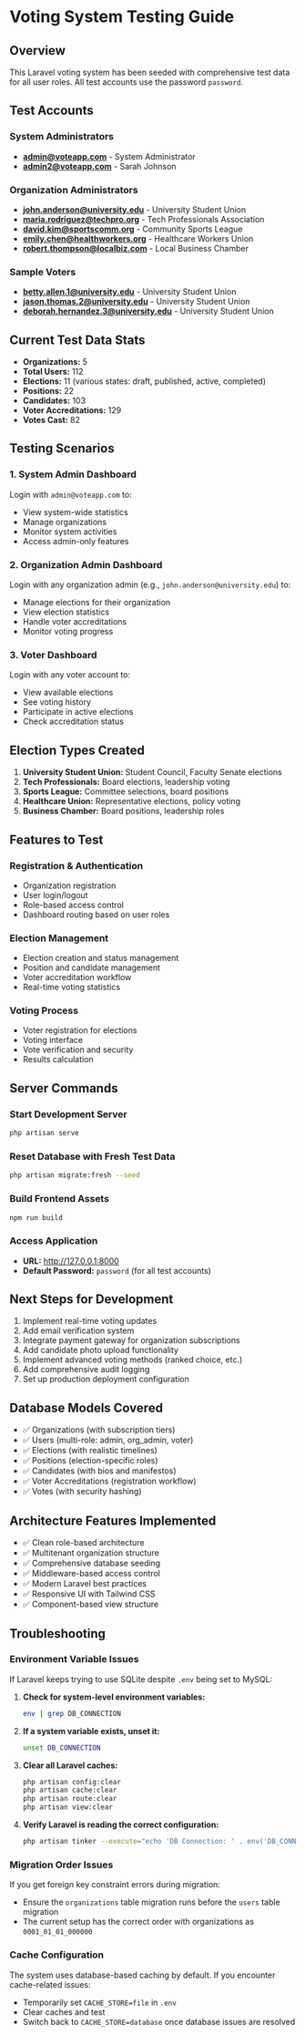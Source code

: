 # Voting System Testing Guide

## Overview

This Laravel voting system has been seeded with comprehensive test data for all user roles. All test accounts use the password `password`.

## Test Accounts

### System Administrators

-   **admin@voteapp.com** - System Administrator
-   **admin2@voteapp.com** - Sarah Johnson

### Organization Administrators

-   **john.anderson@university.edu** - University Student Union
-   **maria.rodriguez@techpro.org** - Tech Professionals Association
-   **david.kim@sportscomm.org** - Community Sports League
-   **emily.chen@healthworkers.org** - Healthcare Workers Union
-   **robert.thompson@localbiz.com** - Local Business Chamber

### Sample Voters

-   **betty.allen.1@university.edu** - University Student Union
-   **jason.thomas.2@university.edu** - University Student Union
-   **deborah.hernandez.3@university.edu** - University Student Union

## Current Test Data Stats

-   **Organizations:** 5
-   **Total Users:** 112
-   **Elections:** 11 (various states: draft, published, active, completed)
-   **Positions:** 22
-   **Candidates:** 103
-   **Voter Accreditations:** 129
-   **Votes Cast:** 82

## Testing Scenarios

### 1. System Admin Dashboard

Login with `admin@voteapp.com` to:

-   View system-wide statistics
-   Manage organizations
-   Monitor system activities
-   Access admin-only features

### 2. Organization Admin Dashboard

Login with any organization admin (e.g., `john.anderson@university.edu`) to:

-   Manage elections for their organization
-   View election statistics
-   Handle voter accreditations
-   Monitor voting progress

### 3. Voter Dashboard

Login with any voter account to:

-   View available elections
-   See voting history
-   Participate in active elections
-   Check accreditation status

## Election Types Created

1. **University Student Union:** Student Council, Faculty Senate elections
2. **Tech Professionals:** Board elections, leadership voting
3. **Sports League:** Committee selections, board positions
4. **Healthcare Union:** Representative elections, policy voting
5. **Business Chamber:** Board positions, leadership roles

## Features to Test

### Registration & Authentication

-   Organization registration
-   User login/logout
-   Role-based access control
-   Dashboard routing based on user roles

### Election Management

-   Election creation and status management
-   Position and candidate management
-   Voter accreditation workflow
-   Real-time voting statistics

### Voting Process

-   Voter registration for elections
-   Voting interface
-   Vote verification and security
-   Results calculation

## Server Commands

### Start Development Server

```bash
php artisan serve
```

### Reset Database with Fresh Test Data

```bash
php artisan migrate:fresh --seed
```

### Build Frontend Assets

```bash
npm run build
```

### Access Application

-   **URL:** http://127.0.0.1:8000
-   **Default Password:** `password` (for all test accounts)

## Next Steps for Development

1. Implement real-time voting updates
2. Add email verification system
3. Integrate payment gateway for organization subscriptions
4. Add candidate photo upload functionality
5. Implement advanced voting methods (ranked choice, etc.)
6. Add comprehensive audit logging
7. Set up production deployment configuration

## Database Models Covered

-   ✅ Organizations (with subscription tiers)
-   ✅ Users (multi-role: admin, org_admin, voter)
-   ✅ Elections (with realistic timelines)
-   ✅ Positions (election-specific roles)
-   ✅ Candidates (with bios and manifestos)
-   ✅ Voter Accreditations (registration workflow)
-   ✅ Votes (with security hashing)

## Architecture Features Implemented

-   ✅ Clean role-based architecture
-   ✅ Multitenant organization structure
-   ✅ Comprehensive database seeding
-   ✅ Middleware-based access control
-   ✅ Modern Laravel best practices
-   ✅ Responsive UI with Tailwind CSS
-   ✅ Component-based view structure

## Troubleshooting

### Environment Variable Issues

If Laravel keeps trying to use SQLite despite `.env` being set to MySQL:

1. **Check for system-level environment variables:**

    ```bash
    env | grep DB_CONNECTION
    ```

2. **If a system variable exists, unset it:**

    ```bash
    unset DB_CONNECTION
    ```

3. **Clear all Laravel caches:**

    ```bash
    php artisan config:clear
    php artisan cache:clear
    php artisan route:clear
    php artisan view:clear
    ```

4. **Verify Laravel is reading the correct configuration:**
    ```bash
    php artisan tinker --execute="echo 'DB Connection: ' . env('DB_CONNECTION') . PHP_EOL;"
    ```

### Migration Order Issues

If you get foreign key constraint errors during migration:

-   Ensure the `organizations` table migration runs before the `users` table migration
-   The current setup has the correct order with organizations as `0001_01_01_000000`

### Cache Configuration

The system uses database-based caching by default. If you encounter cache-related issues:

-   Temporarily set `CACHE_STORE=file` in `.env`
-   Clear caches and test
-   Switch back to `CACHE_STORE=database` once database issues are resolved
